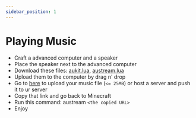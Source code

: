 ```yaml
---
sidebar_position: 1
---
```


# Playing Music

- Craft a advanced computer and a speaker
- Place the speaker next to the advanced computer
- Download these files:
[aukit.lua](https://raw.githubusercontent.com/MCJack123/AUKit/master/aukit.lua), [austream.lua](https://raw.githubusercontent.com/MCJack123/AUKit/master/austream.lua)
- Upload them to the computer by drag n' drop
- Go to [here](https://remote.craftos-pc.cc/music/) to upload your music file (`<= 25MB`) or host a server and push it to ur server
- Copy that link and go back to Minecraft
- Run this command: austream `<the copied URL>`
- Enjoy
